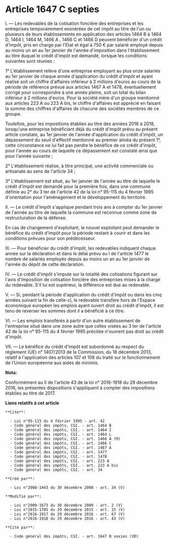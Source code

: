 # Article 1647 C septies

I. ― Les redevables de la cotisation foncière des entreprises et les entreprises temporairement exonérées de cet impôt au
titre de l'un ou plusieurs de leurs établissements en application des articles 1464 B à 1464 D, 1464 I, 1464 M, 1466 A , 1466
C et 1466 D peuvent bénéficier d'un crédit d'impôt, pris en charge par l'Etat et égal à 750 € par salarié employé depuis au
moins un an au 1er janvier de l'année d'imposition dans l'établissement au titre duquel le crédit d'impôt est demandé,
lorsque les conditions suivantes sont réunies : 

1° L'établissement relève d'une entreprise employant au plus onze salariés au 1er janvier de chaque année d'application du
crédit d'impôt et ayant réalisé soit un chiffre d'affaires inférieur à 2 millions d'euros au cours de la période de référence
prévue aux articles 1467 A et 1478, éventuellement corrigé pour correspondre à une année pleine, soit un total du bilan
inférieur à 2 millions d'euros. Pour la société mère d'un groupe mentionné aux articles 223 A ou 223 A bis, le chiffre
d'affaires est apprécié en faisant la somme des chiffres d'affaires de chacune des sociétés membres de ce groupe. 

Toutefois, pour les impositions établies au titre des années 2016 à 2018, lorsqu'une entreprise bénéficiant déjà du crédit
d'impôt prévu au présent article constate, au 1er janvier de l'année d'application du crédit d'impôt, un dépassement du seuil
d'effectif mentionné au premier alinéa du présent 1°, cette circonstance ne lui fait pas perdre le bénéfice de ce crédit
d'impôt, pour l'année au cours de laquelle ce dépassement est constaté ainsi que pour l'année suivante ; 

2° L'établissement réalise, à titre principal, une activité commerciale ou artisanale au sens de l'article 34 ; 

3° L'établissement est situé, au 1er janvier de l'année au titre de laquelle le crédit d'impôt est demandé pour la première
fois, dans une commune définie au 2° du 3 ter de l'article 42 de la loi n° 95-115 du 4 février 1995 d'orientation pour
l'aménagement et le développement du territoire. 

II. ― Le crédit d'impôt s'applique pendant trois ans à compter du 1er janvier de l'année au titre de laquelle la commune est
reconnue comme zone de restructuration de la défense. 

En cas de changement d'exploitant, le nouvel exploitant peut demander le bénéfice du crédit d'impôt pour la période restant à
courir et dans les conditions prévues pour son prédécesseur. 

III. ― Pour bénéficier du crédit d'impôt, les redevables indiquent chaque année sur la déclaration et dans le délai prévu au
I de l'article 1477 le nombre de salariés employés depuis au moins un an au 1er janvier de l'année du dépôt de cette
déclaration. 

IV. ― Le crédit d'impôt s'impute sur la totalité des cotisations figurant sur l'avis d'imposition de cotisation foncière des
entreprises mises à la charge du redevable. S'il lui est supérieur, la différence est due au redevable. 

V. ― Si, pendant la période d'application du crédit d'impôt ou dans les cinq années suivant la fin de celle-ci, le redevable
transfère hors de l'Espace économique européen les emplois ayant ouvert droit au crédit d'impôt, il est tenu de reverser les
sommes dont il a bénéficié à ce titre. 

VI. ― Les emplois transférés à partir d'un autre établissement de l'entreprise situé dans une zone autre que celles visées au
3 ter de l'article 42 de la loi n° 95-115 du 4 février 1995 précitée n'ouvrent pas droit au crédit d'impôt. 

VII. ― Le bénéfice du crédit d'impôt est subordonné au respect du règlement (UE) n° 1407/2013 de la Commission, du 18
décembre 2013, relatif à l'application des articles 107 et 108 du traité sur le fonctionnement de l'Union européenne aux
aides de minimis.

**Nota:**

Conformément au II de l'article 43 de la loi n° 2016-1918 du 29 décembre 2016, les présentes dispositions s'appliquent à
compter des impositions établies au titre de 2017.

**Liens relatifs à cet article**

	**Cite**:

	  - Loi n°95-115 du 4 février 1995 - art. 42
	  - Code général des impôts, CGI. - art. 1464 B
	  - Code général des impôts, CGI. - art. 1464 I
	  - Code général des impôts, CGI. - art. 1464 L
	  - Code général des impôts, CGI. - art. 1466 A (M)
	  - Code général des impôts, CGI. - art. 1466 C
	  - Code général des impôts, CGI. - art. 1467 A
	  - Code général des impôts, CGI. - art. 1477
	  - Code général des impôts, CGI. - art. 1478
	  - Code général des impôts, CGI. - art. 223 A
	  - Code général des impôts, CGI. - art. 223 A bis
	  - Code général des impôts, CGI. - art. 34

	**Créé par**:

	  - Loi n°2008-1443 du 30 décembre 2008 - art. 34 (V)

	**Modifié par**:

	  - Loi n°2009-1673 du 30 décembre 2009 - art. 2 (V)
	  - Loi n°2015-1785 du 29 décembre 2015 - art. 15 (V)
	  - Loi n°2016-1917 du 29 décembre 2016 - art. 67 (V)
	  - Loi n°2016-1918 du 29 décembre 2016 - art. 43 (V)

	**Cité par**:

	  - Code général des impôts, CGI. - art. 1647 B sexies (VD)
